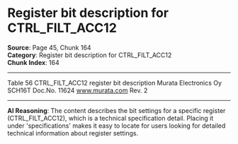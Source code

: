 # Register bit description for CTRL_FILT_ACC12

**Source**: Page 45, Chunk 164  
**Category**: Register bit description for CTRL_FILT_ACC12  
**Chunk Index**: 164

---

Table 56 CTRL_FILT_ACC12 register bit description
Murata Electronics Oy SCH16T Doc.No. 11624
www.murata.com Rev. 2

---

**AI Reasoning**: The content describes the bit settings for a specific register (CTRL_FILT_ACC12), which is a technical specification detail. Placing it under 'specifications' makes it easy to locate for users looking for detailed technical information about register settings.
